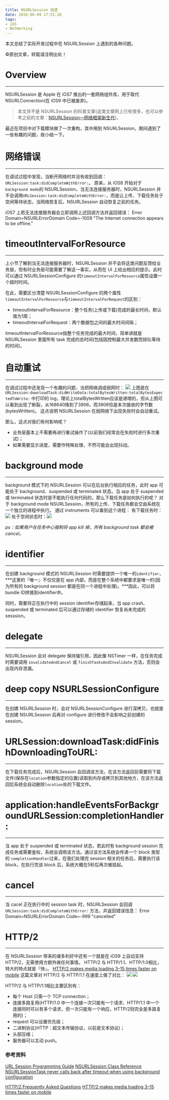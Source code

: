 ```yaml
---
title: NSURLSession 拾遗
date: 2016-06-09 17:51:28
tags:
- iOS
- NetWorking
---
```

本文总结了实际开发过程中在 NSURLSession 上遇到的各种问题。
<!--more-->
©原创文章，转载请注明出处！

# Overview
____________________________
NSURLSession 是 Apple 在 iOS7 推出的一套网络组件库，用于取代 NSURLConnection(在 iOS9 中已被废弃)。
> 本文并不是 NSURLSession 的科普文章(这类文章网上已有很多，也可以参考之前的文章：[NSURLSession—网络框架新生代](http://zxfcumtcs.github.io/2014/08/02/NSUrlSession/))。

最近在项目中对下载模块做了一次重构，其中用到 NSURLSession，期间遇到了一些有趣的问题，故小结一下。

# 网络错误
____________________________
在调试过程中发现，当断开网络时并没有收到回调：`URLSession:task:didCompleteWithError:`。
原来，从 iOS8 开始对于`background mode`的 NSURLSession，当无法连接服务器时，NSURLSession 并不会调用`URLSession:task:didCompleteWithError:`，而是让上传、下载任务处于空闲等待状态，当网络恢复后，NSURLSession 自动恢复之前的任务。

iOS7 上若无法连接服务器会立即调用上述回调方法并返回错误：
Error Domain=NSURLErrorDomain Code=-1009 "The Internet connection appears to be offline."

# timeoutIntervalForResource
____________________________
上小节了解到当无法连接服务器时，NSURLSession 并不会将这类问题反馈给业务层，但有时业务层可能需要了解这一事实，从而在 UI 上给出相应的提示。此时可以通过 NSURLSessionConfigure 的`timeoutIntervalForResource`属性设置一个超时时间。

在此，需要区分清楚 NSURLSessionConfigure 的两个属性`timeoutIntervalForResource`与`timeoutIntervalForRequest`的区别：
+ timeoutIntervalForResource：整个任务(上传或下载)完成的最长时间，默认值为1周；
+ timeoutIntervalForRequest：两个数据包之间的最大时间间隔；

timeoutIntervalForResource指整个任务完成的最大时间，简单讲就是 NSURLSession 里面所有 task 完成的总时间(包括因控制最大并发数而排队等待的时间)。

# 自动重试
____________________________
在调试过程中还发现一个有趣的问题，当把网络调成弱网时：
![](/img/downloadTask-didWriteData-totalBytesWritten-totalBytesExpectedToWrite.png)
上图是在 `URLSession:downloadTask:didWriteData:totalBytesWritten:totalBytesExpectedToWrite:` 中打印的 log，理论上totalBytesWritten应该是递增的，但从上图可以看到出现了断裂，从168640降到了3906，而3906恰是本次接收的字节数(bytesWritten)。
这点说明 NSURLSession 在弱网络下出现失败时会自动重试。

那么，这点对我们有何影响呢？
+ 业务层基本上不需要再进行重试操作了(以前我们经常会在失败时进行多次重试)；
+ 如果需要显示进度，需要作特殊处理，不然可能会出现抖动。

# background mode
_____________________________

background 模式下的 NSURLSession 可以在后台执行相应的任务，此时 app 可能处于 background、suspended 或 terminated 状态。当 app 处于 suspended 或 terminated 状态时是不能执行任何代码的，那么下载任务是如何执行的呢？
对于 background mode NSURLSession，所有的上传、下载任务都会交由系统在一个独立的进程中执行。
通过 instruments 可以看到这个进程：
有下载任务时：![](/img/NSURLSessionProcess.png)
处于空闲状态时：![](/img/NSURLSessionProcess1.png)

*ps：如果用户在任务中心强制将 app kill 掉，所有 background task 都会被 cancel。*

# identifier
_____________________________
在创建 background 模式的 NSURLSession 时需要提供一个唯一的`identifier`，***这里的『唯一』不仅仅是在 app 内部，而是在整个系统中都要求是唯一的(因为所有的 background session 都是在同一个进程中处理)。***因此，可以将bundle ID拼接到identifier中。

同时，需要将正在执行中的 session identifier存储起来，当 app crash、suspended 或 terminated 后可以通过存储的 identifier 恢复尚未完成的 sesssion。

# delegate
_____________________________
NSURLSession 会对 delegate 保持强引用，因此像 NSTimer 一样，在任务完成时需要调用 `invalidateAndCancel` 或 `finishTasksAndInvalidate` 方法，否则会出现内存泄漏。

# deep copy NSURLSessionConfigure
____________________________
在创建 NSURLSession 时，会对 NSURLSessionConfigure 进行深拷贝，也就是在创建 NSURLSession 后再对 configure 进行修改不会影响之前创建的 session。

# URLSession:downloadTask:didFinishDownloadingToURL:
_____________________________
在下载任务完成后，NSURLSession 会回调该方法，在该方法返回前需要将下载文件(保存在`location`参数指定的位置)读取到内存或拷贝到其他地方，在该方法返回后系统会自动删除`location`处的下载文件。

# application:handleEventsForBackgroundURLSession:completionHandler:
_____________________________
当 app 处于 suspended 或 terminated 状态，若此时有 background session 完成任务或需要鉴权，系统会调用该方法。通过该方法系统会传递一个 block 类型的 `completionHandler`过来，在我们处理完 session 相关的任务后，需要执行该 block，在执行完该 block 后，系统大概在5秒后再次被挂起。

# cancel
_____________________________
当 cacel 正在执行中的 session task 时，NSURLSession 会回调 `URLSession:task:didCompleteWithError:` 方法，并返回错误信息：
Error Domain=NSURLErrorDomain Code=-999 "cancelled"

# HTTP/2
_____________________________
在 NSURLSession 带来的诸多利好中还有一个就是在 iOS9 上自动支持 HTTP/2，无需使用方额外做任何事情。
HTTP/2 与 HTTP/1.1、HTTP/1.0相比，特大的特点就是『快』。
[HTTP/2 makes media loading 3–15 times faster on mobile](https://medium.com/apps-and-networking/http-2-makes-media-loading-3-15-times-faster-on-mobile-a455c3e68135#.1ptt4gx4s) 这篇文章对 HTTP/2 与 HTTP/1.1 在速度上做了对比：
![](/img/http2vs1wifi.jpg)
![](/img/http2vs13g.png)

HTTP/2 与 HTTP/1.1相比主要区别有：
+ 每个 Host 只需一个 TCP connection；
+ 连接多路复用(HTTP/1.0 中一个连接一次只能有一个请求、HTTP/1.1 中一个连接同时可以有多个请求，但一次只能有一个响应，HTTP/2则完全是多路复用的)；
+ request 可以设置优先级；
+ 二进制协议(HTTP：超文本传输协议，以前是文本协议)；
+ 头部压缩；
+ 服务器可以主动 push。


### 参考资料
[URL Session Programming Guide](https://developer.apple.com/library/ios/documentation/Cocoa/Conceptual/URLLoadingSystem/URLLoadingSystem.html)
[NSURLSession Class Reference](https://developer.apple.com/library/ios/documentation/Foundation/Reference/NSURLSession_class/)
[NSURLSessionTask never calls back after timeout when using background configuration](http://stackoverflow.com/questions/23288780/nsurlsessiontask-never-calls-back-after-timeout-when-using-background-configurat)

[HTTP/2 Frequently Asked Questions](https://http2.github.io/faq/)
[HTTP/2 makes media loading 3–15 times faster on mobile](https://medium.com/apps-and-networking/http-2-makes-media-loading-3-15-times-faster-on-mobile-a455c3e68135#.1ptt4gx4s)

